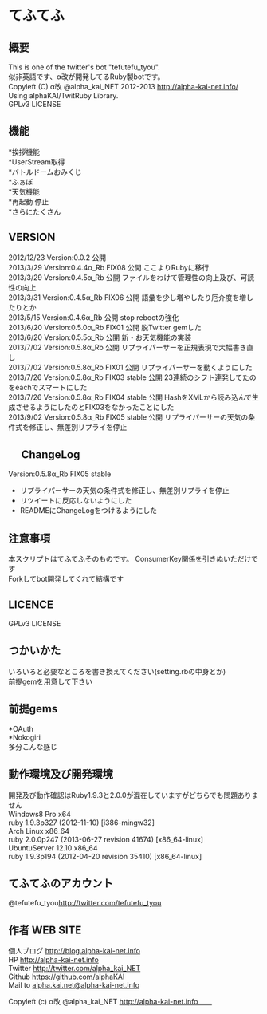 てふてふ
==================
  
  
概要
------------------
This is one of the twitter's bot "tefutefu_tyou".  
似非英語です、α改が開発してるRuby製botです。  
Copyleft (C) α改 @alpha_kai_NET 2012-2013 http://alpha-kai-net.info/  
Using alphaKAI/TwitRuby Library.  
GPLv3 LICENSE  
  
  
機能
-----------------
*挨拶機能  
*UserStream取得  
*バトルドームおみくじ  
*ふぁぼ  
*天気機能  
*再起動 停止  
*さらにたくさん  
  
  
VERSION
-----------------
2012/12/23  Version:0.0.2                  公開  
2013/3/29   Version:0.4.4α_Rb FIX08        公開 ここよりRubyに移行  
2013/3/29   Version:0.4.5α_Rb              公開 ファイルをわけて管理性の向上及び、可読性の向上  
2013/3/31   Version:0.4.5α_Rb FIX06        公開 語彙を少し増やしたり厄介度を増したりとか  
2013/5/15   Version:0.4.6α_Rb              公開 stop rebootの強化  
2013/6/20   Version:0.5.0α_Rb FIX01        公開 脱Twitter gemした  
2013/6/20   Version:0.5.5α_Rb              公開 新・お天気機能の実装  
2013/7/02   Version:0.5.8α_Rb              公開 リプライパーサーを正規表現で大幅書き直し  
2013/7/02   Version:0.5.8α_Rb FIX01        公開 リプライパーサーを動くようにした  
2013/7/26   Version:0.5.8α_Rb FIX03 stable 公開 23連続のシフト連発してたのをeachでスマートにした  
2013/7/26   Version:0.5.8α_Rb FIX04 stable 公開 HashをXMLから読み込んで生成させるようにしたのとFIX03をなかったことにした  
2013/9/02   Version:0.5.8α_Rb FIX05 stable 公開 リプライパーサーの天気の条件式を修正し、無差別リプライを停止  
  
　 
ChangeLog
-----------------
Version:0.5.8α_Rb FIX05 stable  
* リプライパーサーの天気の条件式を修正し、無差別リプライを停止  
* リツイートに反応しないようにした  
* READMEにChangeLogをつけるようにした  
  
  
注意事項
-----------------
本スクリプトはてふてふそのものです。
ConsumerKey関係を引きぬいただけです  
Forkしてbot開発してくれて結構です  
  
  
LICENCE
-----------------
GPLv3 LICENSE  
  
  
つかいかた
-------------------
いろいろと必要なところを書き換えてください(setting.rbの中身とか)  
前提gemを用意して下さい  
  

前提gems
--------------------
*OAuth  
*Nokogiri  
多分こんな感じ  
  

動作環境及び開発環境
--------------------
開発及び動作確認はRuby1.9.3と2.0.0が混在していますがどちらでも問題ありません  
Windows8 Pro x64  
ruby 1.9.3p327 (2012-11-10) [i386-mingw32]  
Arch Linux x86_64  
ruby 2.0.0p247 (2013-06-27 revision 41674) [x86_64-linux]  
UbuntuServer 12.10 x86_64  
ruby 1.9.3p194 (2012-04-20 revision 35410) [x86_64-linux]  
  
てふてふのアカウント
--------------------
@tefutefu_tyou<http://twitter.com/tefutefu_tyou>  
  
  
作者 WEB SITE
-------------------
個人ブログ <http://blog.alpha-kai-net.info>  
HP <http://alpha-kai-net.info>  
Twitter <http://twitter.com/alpha_kai_NET>  
Github <https://github.com/alphaKAI>  
Mail to <alpha.kai.net@alpha-kai-net.info>
  
  
Copyleft (c) α改 @alpha_kai_NET http://alpha-kai-net.info　　
